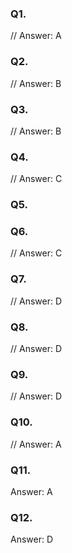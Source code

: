 ### Q1.

// Answer: A

### Q2.

// Answer: B

### Q3.

// Answer: B

### Q4.

// Answer: C

### Q5.

### Q6.

// Answer: C

### Q7.

// Answer: D

### Q8.

// Answer: D

### Q9.

// Answer: D

### Q10.

// Answer: A

### Q11.

Answer: A

### Q12.

Answer: D
